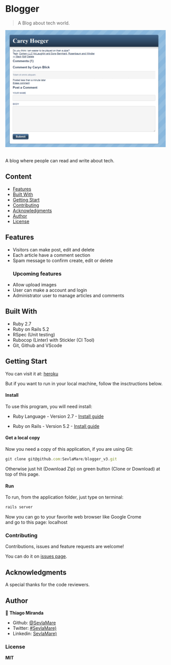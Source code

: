 # Blogger
> A Blog about tech world.<br>

![screenshot](screenshot.png)

<br>A blog where people can read and write about tech.<br>

## Content

* [Features](#features)
* [Built With](#built-with)
* [Getting Start](#getting-start)
* [Contributing](#contributing)
* [Acknowledgments](#acknowledgments)
* [Author](#author)
* [License](#license)

## Features

<ul>
  <li>Visitors can make post, edit and delete</li>
  <li>Each article have a comment section</li>
  <li>Spam message to confirm create, edit or delete</li>
</ul>

<ul>
  <h3>Upcoming features</h3>
  <li>Allow upload images</li>
  <li>User can make a account and login</li>
  <li>Administrator user to manage articles and comments</li>
</ul>

## Built With

- Ruby 2.7<br>
- Ruby on Rails 5.2 <br>
- RSpec (Unit testing) <br>
- Rubocop (Linter) with Stickler (CI Tool) <br>
- Git, Github and VScode <br>

## Getting Start

You can visit it at:
[heroku](http)

But if you want to run in your local machine, follow the insctructions below.

#### Install
To use this program, you will need install:
* Ruby Language - Version 2.7 - [Install guide](https://www.ruby-lang.org/en/documentation/installation/)

* Ruby on Rails - Version 5.2 - [Install guide](https://guides.rubyonrails.org/v5.0/getting_started.html#installing-rails)


#### Get a local copy
Now you need a copy of this application, if you are using Git:
```js
git clone git@github.com:SevlaMare/blogger_v3.git
```
Otherwise just hit (Download Zip) on green button (Clone or Download) at top of this page.


#### Run
To run, from the application folder, just type on terminal:
```js
rails server
```
Now you can go to your favorite web browser like Google Crome
<br>and go to this page: localhost

### Contributing

Contributions, issues and feature requests are welcome!

You can do it on [issues page](issues/).

## Acknowledgments

A special thanks for the code reviewers.

## Author

👤 **Thiago Miranda**

- Github: [@SevlaMare](https://github.com/SevlaMare)
- Twitter: [#SevlaMare)](https://twitter.com/SevlaMare)
- Linkedin: [SevlaMare)](https://www.linkedin.com/in/sevlamare)

### License

<strong>MIT</strong>

